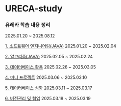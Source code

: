 # URECA-study
### 유레카 학습 내용 정리
2025.01.20 ~ 2025.08.12

[1. 소프트웨어 엔지니어링(JAVA)](https://github.com/yereumi/URECA-study/tree/main/1.%20%EC%86%8C%ED%94%84%ED%8A%B8%EC%9B%A8%EC%96%B4%20%EC%97%94%EC%A7%80%EB%8B%88%EC%96%B4%EB%A7%81(JAVA)) 2025.01.20 ~ 2025.02.04

[2. 알고리즘(JAVA)](https://github.com/yereumi/URECA-study/tree/main/2.%20%EC%95%8C%EA%B3%A0%EB%A6%AC%EC%A6%98(JAVA)) 2025.02.05 ~ 2025.02.24

[3. 데이터베이스 활용](https://github.com/yereumi/URECA-study/tree/main/3.%20%EB%8D%B0%EC%9D%B4%ED%84%B0%EB%B2%A0%EC%9D%B4%EC%8A%A4%20%ED%99%9C%EC%9A%A9) 2025.02.26 ~ 2025.03.05

[4. 미니 프로젝트]() 2025.03.06 ~ 2025.03.10

[5. 데이터베이스 심화]() 2025.03.11 ~ 2025.03.17

[6. 버전관리 및 협업]() 2025.03.18 ~ 2025.03.19
